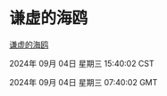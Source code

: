 # 谦虚的海鸥
[谦虚的海鸥](http://219.139.196.164:56308/qxdho/course/base/hotlink/index.php)

2024年 09月 04日 星期三 15:40:02 CST

2024年 09月 04日 星期三 07:40:02 GMT
